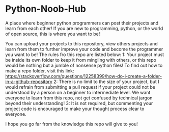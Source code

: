 # Python-Noob-Hub
A place where beginner python programmers can post their projects and learn from each other! If you are new to programming, python, or the world of open source, this is where you want to be!

You can upload your projects to this repository, view others projects and learn from them to further improve your code and become the programmer you want to be! The rules fro this repo are listed below:
1: Your project must be inside its own folder to keep it from mingling with others, or this repo would be nothing but a jumble of nonsense python files!
To find out how to make a repo folder, visit this link: https://stackoverflow.com/questions/12258399/how-do-i-create-a-folder-in-a-github-repository
2: There is no limit to the size of your project, but I would refrain from submitting a pull request if your project could not be understood by a person on a beginner to intermediate level. We want everyone to learn from this repo, not get confused by technical jargon beyond their understanding!
3: It is not required, but commenting your project code is encouraged to make your thought process clear to everyone.

I hope you go far from the knowledge this repo will give to you!
